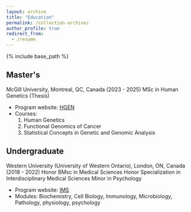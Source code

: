 ```yaml
---
layout: archive
title: "Education"
permalink: /collection-archive/
author_profile: true
redirect_from:
  - /resume
---
```


{% include base_path %}

Master's
------
McGill University, Montreal, QC, Canada (2023 - 2025)
MSc in Human Genetics (Thesis)
* Program website: [HGEN](https://www.mcgill.ca/humangenetics/)
* Courses:
   1. Human Genetics
   2. Functional Genomics of Cancer
   3. Statistical Concepts in Genetic and Genomic Analysis 



Undergraduate
------
Western University (University of Western Ontario), London, ON, Canada (2018 - 2022)
Honor BMsc in Medical Sciences
Honor Specialization in Interdisciplinary Medical Sciences
Minor in Psychology
* Program website: [IMS](https://www.schulich.uwo.ca/ims/index.html)
* Modules: Biochemistry, Cell Biology, Immunology, Microbiology, Pathology, physiology, psychology
